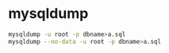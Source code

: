 # mysqldump
```bash
mysqldump -u root -p dbname>a.sql
mysqldump --no-data -u root -p dbname>a.sql
```